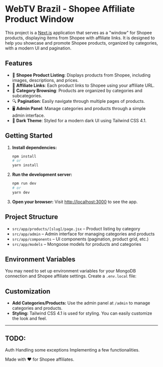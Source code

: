 # WebTV Brazil - Shopee Affiliate Product Window

This project is a [Next.js](https://nextjs.org) application that serves as a "window" for Shopee products, displaying items from Shopee with affiliate links. It is designed to help you showcase and promote Shopee products, organized by categories, with a modern UI and pagination.

## Features

- 🛒 **Shopee Product Listing**: Displays products from Shopee, including images, descriptions, and prices.
- 🔗 **Affiliate Links**: Each product links to Shopee using your affiliate URL.
- 📂 **Category Browsing**: Products are organized by categories and subcategories.
- 🔍 **Pagination**: Easily navigate through multiple pages of products.
- 🖥️ **Admin Panel**: Manage categories and products through a simple admin interface.
- 🌙 **Dark Theme**: Styled for a modern dark UI using Tailwind CSS 4.1.

## Getting Started

1. **Install dependencies:**
   ```bash
   npm install
   # or
   yarn install
   ```

2. **Run the development server:**
   ```bash
   npm run dev
   # or
   yarn dev
   ```

3. **Open your browser:**
   Visit [http://localhost:3000](http://localhost:3000) to see the app.

## Project Structure

- `src/app/products/[slug]/page.jsx` – Product listing by category
- `src/app/admin` – Admin interface for managing categories and products
- `src/app/components` – UI components (pagination, product grid, etc.)
- `src/app/models` – Mongoose models for products and categories

## Environment Variables

You may need to set up environment variables for your MongoDB connection and Shopee affiliate settings. Create a `.env.local` file:

## Customization

- **Add Categories/Products:** Use the admin panel at `/admin` to manage categories and products.
- **Styling:** Tailwind CSS 4.1 is used for styling. You can easily customize the look and feel.

---

## TODO:
Auth
Handling some exceptions
Implementing a few functionalities.

Made with ❤️ for Shopee affiliates.
